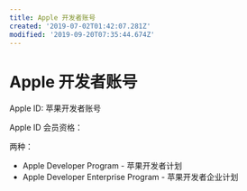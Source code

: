 ```yaml
---
title: Apple 开发者账号
created: '2019-07-02T01:42:07.281Z'
modified: '2019-09-20T07:35:44.674Z'
---
```


# Apple 开发者账号

Apple ID: 苹果开发者账号

Apple ID 会员资格：

两种：

- Apple Developer Program - 苹果开发者计划
- Apple Developer Enterprise Program - 苹果开发者企业计划

